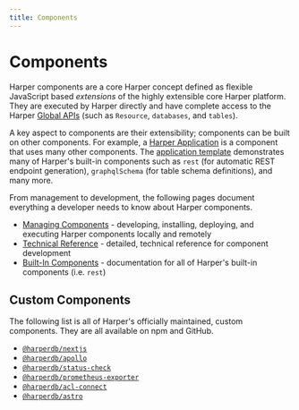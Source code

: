 ```yaml
---
title: Components
---
```


# Components

Harper components are a core Harper concept defined as flexible JavaScript based _extensions_ of the highly extensible core Harper platform. They are executed by Harper directly and have complete access to the Harper [Global APIs](../../technical-details/reference/globals) (such as `Resource`, `databases`, and `tables`).

A key aspect to components are their extensibility; components can be built on other components. For example, a [Harper Application](../applications/) is a component that uses many other components. The [application template](https:/github.com/HarperDB/application-template) demonstrates many of Harper's built-in components such as `rest` (for automatic REST endpoint generation), `graphqlSchema` (for table schema definitions), and many more.

From management to development, the following pages document everything a developer needs to know about Harper components.

- [Managing Components](./managing) - developing, installing, deploying, and executing Harper components locally and remotely
- [Technical Reference](./reference) - detailed, technical reference for component development
- [Built-In Components](./built-in) - documentation for all of Harper's built-in components (i.e. `rest`)

## Custom Components

The following list is all of Harper's officially maintained, custom components. They are all available on npm and GitHub.

- [`@harperdb/nextjs`](https:/github.com/HarperDB/nextjs)
- [`@harperdb/apollo`](https:/github.com/HarperDB/apollo)
- [`@harperdb/status-check`](https:/github.com/HarperDB/status-check)
- [`@harperdb/prometheus-exporter`](https:/github.com/HarperDB/prometheus-exporter)
- [`@harperdb/acl-connect`](https:/github.com/HarperDB/acl-connect)
- [`@harperdb/astro`](https:/github.com/HarperDB/astro)